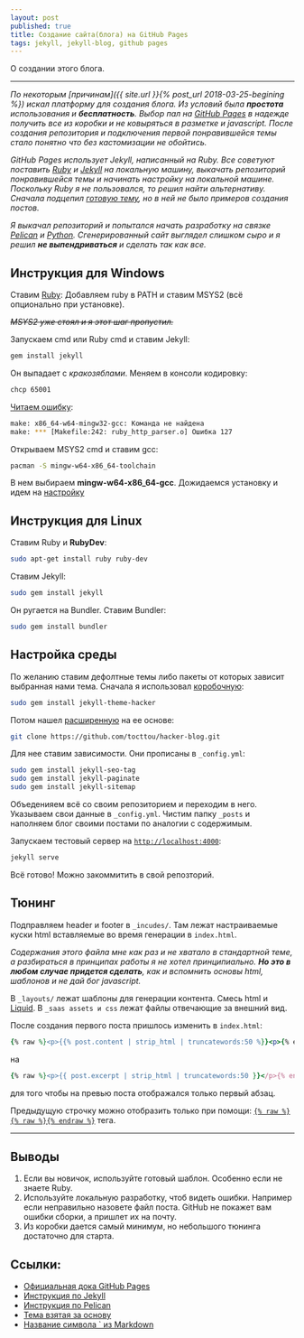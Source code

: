 ```yaml
---
layout: post
published: true
title: Создание сайта(блога) на GitHub Pages
tags: jekyll, jekyll-blog, github pages
---
```


О создании этого блога.

------

*По некоторым [причинам]({{ site.url }}{% post_url 2018-03-25-begining %}) искал платформу для создания блога. Из условий была **простота** использования и **бесплатность**. Выбор пал на [GitHub Pages](https://pages.github.com) в надежде получить все из коробки и не ковыряться в разметке и javascript. После создания репозитория и подключения первой понравившейся темы стало понятно что без кастомизации не обойтись.*

*GitHub Pages использует Jekyll, написанный на Ruby. Все советуют поставить [Ruby](https://www.ruby-lang.org/) и [Jekyll](https://jekyllrb.com) на локальную машину, выкачать репозиторий понравившейся темы и начинать настройку на локальной машине. Поскольку Ruby я не пользовался, то решил найти альтернативу. Сначала подцепил [готовую тему](https://guides.github.com/features/pages/#changes), но в ней не было примеров создания постов.*

*Я выкачал репозиторий и попытался начать разработку на связке [Pelican](https://blog.getpelican.com) и [Python](https://www.python.org). Сгенерированный сайт выглядел слишком сыро и я решил **не выпендриваться** и сделать так как все.*

## Инструкция для Windows

Ставим [Ruby](https://rubyinstaller.org/downloads/):
Добавляем ruby в PATH и ставим MSYS2 (всё опционально при установке).

*~~MSYS2 уже стоял и я этот шаг пропустил.~~*

Запускаем cmd или Ruby cmd и ставим Jekyll:

```bash
gem install jekyll
```

Он выпадает с *кракозяблами*. Меняем в консоли кодировку:

```bash
chcp 65001
```

[Читаем ошибку](https://github.com/orlp/dev-on-windows/wiki/Installing-GCC--&-MSYS2):
```bash
make: x86_64-w64-mingw32-gcc: Команда не найдена
make: *** [Makefile:242: ruby_http_parser.o] Ошибка 127
```

Открываем MSYS2 cmd и ставим gcc:
```bash
pacman -S mingw-w64-x86_64-toolchain
```

В нем выбираем **mingw-w64-x86_64-gcc**. Дожидаемся установку и идем на [настройку](#go)

<!-- 2 - MSYS2 system update -->

## Инструкция для Linux

Ставим Ruby и **RubyDev**:

```bash 
sudo apt-get install ruby ruby-dev
```

Ставим Jekyll:

```bash
sudo gem install jekyll
```

Он ругается на Bundler. Ставим Bundler:

```bash
sudo gem install bundler
```
<a name="go"></a>
## Настройка среды 

По желанию ставим дефолтные темы либо пакеты от которых зависит выбранная нами тема. Сначала я использовал [коробочную](https://github.com/pages-themes/hacker):
```bash
sudo gem install jekyll-theme-hacker
```

Потом нашел [расширенную](https://github.com/tocttou/hacker-blog) на ее основе:
```bash
git clone https://github.com/tocttou/hacker-blog.git
```

Для нее ставим зависимости. Они прописаны в `_config.yml`:
```bash
sudo gem install jekyll-seo-tag
sudo gem install jekyll-paginate
sudo gem install jekyll-sitemap
```

Объеденияем всё со своим репозиторием и переходим в него.
Указываем свои данные в `_config.yml`. Чистим папку `_posts` и наполняем блог своими постами по аналогии с содержимым.

Запускаем тестовый сервер на [`http://localhost:4000`](http://localhost:4000):
```bash
jekyll serve
```

Всё готово! Можно закоммитить в свой репозторий.

## Тюнинг

Подправляем header и footer в `_incudes/`. Там лежат настраиваемые куски html вставляемые во время генерации в `index.html`.

*Содержания этого файла мне как раз и не хватало в стандартной теме, а разбираться в принципах работы я не хотел принципиально. **Но это в любом случае придется сделать**, как и вспомнить основы html, шаблонов и не дай бог javascript.*

В `_layouts/` лежат шаблоны для генерации контента. Смесь html и [Liquid](https://shopify.github.io/liquid/).
В `_saas assets и css` лежат файлы отвечающие за внешний вид.

После создания первого поста пришлось изменить в `index.html`:
```ruby
{% raw %}<p>{{% post.content | strip_html | truncatewords:50 %}}<p>{% endraw %}
```
на
```ruby
{% raw %}<p>{{ post.excerpt | strip_html | truncatewords:50 }}</p>{% endraw %}
```
для того чтобы на превью поста отображался только первый абзац.

Предыдущую строчку можно отобразить только при помощи:
[```{% raw %}{% raw %}{% endraw %}```](https://stackoverflow.com/questions/20568396/how-to-use-jekyll-code-in-inline-code-highlighting) тега.

-----
## Выводы

1. Если вы новичок, используйте готовый шаблон. Особенно если не знаете Ruby.
2. Используйте локальную разработку, чтоб видеть ошибки. Например если неправильно назовете файл поста. GitHub не покажет вам ошибки сборки, а пришлет их на почту.
3. Из коробки дается самый минимум, но небольшого тюнинга достаточно для старта.

## Ссылки:

* [Официальная дока GitHub Pages](https://guides.github.com/features/pages/)
* [Инструкция по Jekyll](http://alexprivalov.org/setup-blog-on-github/)
* [Инструкция по Pelican](https://eax.me/pelican/)
* [Тема взятая за основу](https://github.com/tocttou/hacker-blog)
* [Название символа ` из Markdown](https://ru.wikipedia.org/wiki/Гравис)